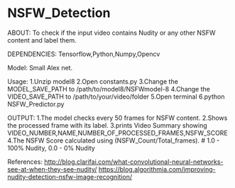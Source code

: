 # NSFW_Detection
ABOUT:
To check if the input video contains Nudity or any other NSFW content and label them.

DEPENDENCIES:
Tensorflow,Python,Numpy,Opencv

Model:
Small Alex net.

Usage:
1.Unzip model8
2.Open constants.py
3.Change the MODEL_SAVE_PATH to /path/to/model8/NSFWmodel-8
4.Change the VIDEO_SAVE_PATH to /path/to/your/video/folder
5.Open terminal
6.python NSFW_Predictor.py 

OUTPUT:
1.The model checks every 50 frames for NSFW content.
2.Shows the processed frame with its label.
3.prints Video Summary showing VIDEO_NUMBER,NAME,NUMBER_OF_PROCESSED_FRAMES,NSFW_SCORE
4.The NSFW Score calculated using (NSFW_Count/Total_frames). # 1.0 - 100% Nudity, 0.0 - 0% Nudity

References:
http://blog.clarifai.com/what-convolutional-neural-networks-see-at-when-they-see-nudity/
https://blog.algorithmia.com/improving-nudity-detection-nsfw-image-recognition/

